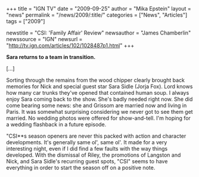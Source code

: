 +++
title = "IGN TV"
date = "2009-09-25"
author = "Mika Epstein"
layout = "news"
permalink = "/news/2009/:title/"
categories = ["News", "Articles"]
tags = ["2009"]

newstitle = "CSI: 'Family Affair' Review"
newsauthor = "James Chamberlin"
newssource = "IGN"
newsurl = "http://tv.ign.com/articles/102/1028487p1.html"
+++

**Sara returns to a team in transition.**

[...]

Sorting through the remains from the wood chipper clearly brought back memories for Nick and special guest star Sara Sidle (Jorja Fox). Lord knows how many car trunks they've opened that contained human soup. I always enjoy Sara coming back to the show. She's badly needed right now. She did come bearing some news: she and Grissom are married now and living in Paris. It was somewhat surprising considering we never got to see them get married. No wedding photos were offered for show-and-tell. I'm hoping for a wedding flashback in a future episode.

"CSI**s season openers are never this packed with action and character developments. It's generally same ol', same ol'. It made for a very interesting night, even if I did find a few faults with the way things developed. With the dismissal of Riley, the promotions of Langston and Nick, and Sara Sidle's recurring guest spots, "CSI" seems to have everything in order to start the season off on a positive note.  
